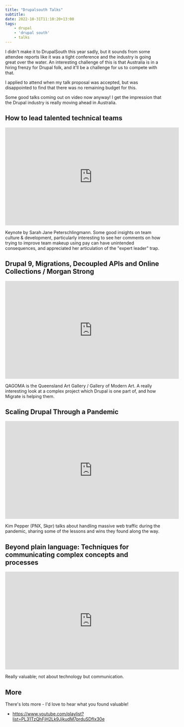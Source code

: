 ```yaml
---
title: "Drupalsouth Talks"
subtitle:
date: 2022-10-31T11:10:20+13:00
tags:
    - drupal
    - 'drupal south'
    - talks
---
```


I didn't make it to DrupalSouth this year sadly, but it sounds from some attendee reports like it was a tight conference and the industry is going great over the water. An interesting challenge of this is that Australia is in a hiring frenzy for Drupal folk, and it'll be a challenge for us to compete with that.

I applied to attend when my talk proposal was accepted, but was disappointed to find that there was no remaining budget for this.

Some good talks coming out on video now anyway! I get the impression that the Drupal industry is really moving ahead in Australia.

## How to lead talented technical teams

<iframe width="560" height="315" src="https://www.youtube.com/embed/TJ2MP2sLtHU" title="YouTube video player" frameborder="0" allow="accelerometer; autoplay; clipboard-write; encrypted-media; gyroscope; picture-in-picture" allowfullscreen></iframe>

Keynote by Sarah Jane Peterschlingmann. Some good insights on team culture & development, particularly interesting to see her comments on how trying to improve team makeup using pay can have unintended consequences, and appreciated her articulation of the "expert leader" trap.

## Drupal 9, Migrations, Decoupled APIs and Online Collections / Morgan Strong

<iframe width="560" height="315" src="https://www.youtube.com/embed/DGia2z2qACo" title="YouTube video player" frameborder="0" allow="accelerometer; autoplay; clipboard-write; encrypted-media; gyroscope; picture-in-picture" allowfullscreen></iframe>

QAGOMA is the Queensland Art Gallery / Gallery of Modern Art. A really interesting look at a complex project which Drupal is one part of, and how Migrate is helping them.

## Scaling Drupal Through a Pandemic

<iframe width="560" height="315" src="https://www.youtube.com/embed/yXEil10HLyM" title="YouTube video player" frameborder="0" allow="accelerometer; autoplay; clipboard-write; encrypted-media; gyroscope; picture-in-picture" allowfullscreen></iframe>

Kim Pepper (PNX, Skpr) talks about handling massive web traffic during the pandemic, sharing some of the lessons and wins they found along the way.

## Beyond plain language: Techniques for communicating complex concepts and processes

<iframe width="560" height="315" src="https://www.youtube.com/embed/kFf_AWNGm90" title="YouTube video player" frameborder="0" allow="accelerometer; autoplay; clipboard-write; encrypted-media; gyroscope; picture-in-picture" allowfullscreen></iframe>

Really valuable; not about technology but communication.

## More

There's lots more - I'd love to hear what you found valuable!

- https://www.youtube.com/playlist?list=PL31TzQhFjH2Lk9JjkudM7prduSDfIx30e
